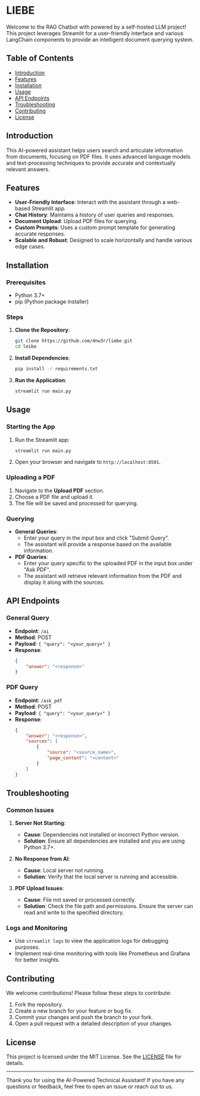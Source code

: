 # LIEBE

Welcome to the RAG Chatbot with powered by a self-hosted LLM project! This project leverages Streamlit for a user-friendly interface and various LangChain components to provide an intelligent document querying system.

## Table of Contents
- [Introduction](#introduction)
- [Features](#features)
- [Installation](#installation)
- [Usage](#usage)
- [API Endpoints](#api-endpoints)
- [Troubleshooting](#troubleshooting)
- [Contributing](#contributing)
- [License](#license)

## Introduction

This AI-powered assistant helps users search and articulate information from documents, focusing on PDF files. It uses advanced language models and text-processing techniques to provide accurate and contextually relevant answers.

## Features

- **User-Friendly Interface**: Interact with the assistant through a web-based Streamlit app.
- **Chat History**: Maintains a history of user queries and responses.
- **Document Upload**: Upload PDF files for querying.
- **Custom Prompts**: Uses a custom prompt template for generating accurate responses.
- **Scalable and Robust**: Designed to scale horizontally and handle various edge cases.

## Installation

### Prerequisites

- Python 3.7+
- pip (Python package installer)

### Steps

1. **Clone the Repository**:
    ```bash
    git clone https://github.com/4nw3r/liebe.git
    cd leibe
    ```

2. **Install Dependencies**:
    ```bash
    pip install -r requirements.txt
    ```

3. **Run the Application**:
    ```bash
    streamlit run main.py
    ```

## Usage

### Starting the App

1. Run the Streamlit app:
    ```bash
    streamlit run main.py
    ```

2. Open your browser and navigate to `http://localhost:8501`.

### Uploading a PDF

1. Navigate to the **Upload PDF** section.
2. Choose a PDF file and upload it.
3. The file will be saved and processed for querying.

### Querying

- **General Queries**:
    - Enter your query in the input box and click "Submit Query".
    - The assistant will provide a response based on the available information.
- **PDF Queries**:
    - Enter your query specific to the uploaded PDF in the input box under "Ask PDF".
    - The assistant will retrieve relevant information from the PDF and display it along with the sources.

## API Endpoints

### General Query

- **Endpoint**: `/ai`
- **Method**: POST
- **Payload**: `{ "query": "<your_query>" }`
- **Response**:
    ```json
    {
        "answer": "<response>"
    }
    ```

### PDF Query

- **Endpoint**: `/ask_pdf`
- **Method**: POST
- **Payload**: `{ "query": "<your_query>" }`
- **Response**:
    ```json
    {
        "answer": "<response>",
        "sources": [
            {
                "source": "<source_name>",
                "page_content": "<content>"
            }
        ]
    }
    ```

## Troubleshooting

### Common Issues

1. **Server Not Starting**:
    - **Cause**: Dependencies not installed or incorrect Python version.
    - **Solution**: Ensure all dependencies are installed and you are using Python 3.7+.

2. **No Response from AI**:
    - **Cause**: Local server not running.
    - **Solution**: Verify that the local server is running and accessible.

3. **PDF Upload Issues**:
    - **Cause**: File not saved or processed correctly.
    - **Solution**: Check the file path and permissions. Ensure the server can read and write to the specified directory.

### Logs and Monitoring

- Use `streamlit logs` to view the application logs for debugging purposes.
- Implement real-time monitoring with tools like Prometheus and Grafana for better insights.

## Contributing

We welcome contributions! Please follow these steps to contribute:

1. Fork the repository.
2. Create a new branch for your feature or bug fix.
3. Commit your changes and push the branch to your fork.
4. Open a pull request with a detailed description of your changes.

## License

This project is licensed under the MIT License. See the [LICENSE](LICENSE) file for details.

---

Thank you for using the AI-Powered Technical Assistant! If you have any questions or feedback, feel free to open an issue or reach out to us.
